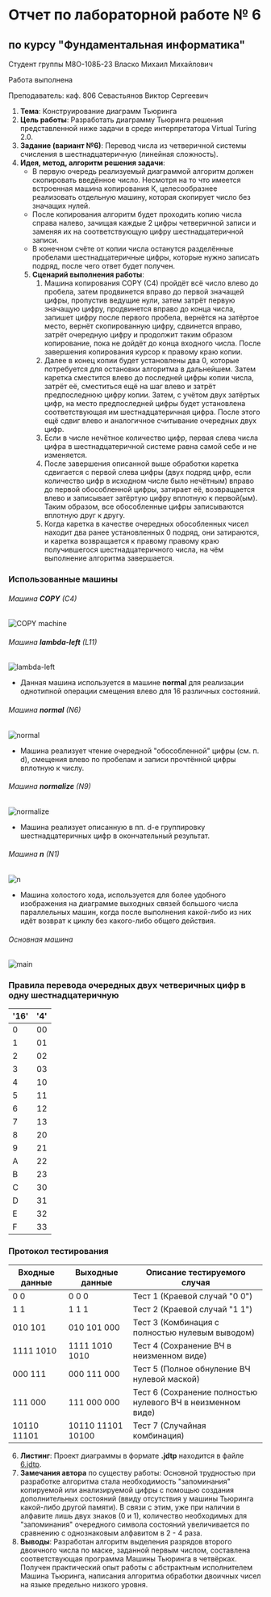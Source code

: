 # Отчет по лабораторной работе № 6
## по курсу "Фундаментальная информатика"

Студент группы М8О-108Б-23 Власко Михаил Михайлович

Работа выполнена

Преподаватель: каф. 806 Севастьянов Виктор Сергеевич

1. **Тема**: Конструирование диаграмм Тьюринга
2. **Цель работы**: Разработать диаграмму Тьюринга решения представленной ниже задачи в среде интерпретатора 
Virtual Turing 2.0.
3. **Задание (вариант №6)**: Перевод числа из четверичной системы счисления в шестнадцатеричную (линейная сложность).
4. **Идея, метод, алгоритм решения задачи**:
    - В первую очередь реализуемый диаграммой алгоритм должен скопировать введённое число. Несмотря на то что имеется
встроенная машина копирования К, целесообразнее реализовать отдельную машину, которая скопирует число без значащих нулей.
    - После копирования алгоритм будет проходить копию числа справа налево, зачищая каждые 2 цифры четверичной записи и 
заменяя их на соответствующую цифру шестнадцатеричной записи.
    - В конечном счёте от копии числа останутся разделённые пробелами шестнадцатеричные цифры, которые нужно записать 
подряд, после чего ответ будет получен.
   5. **Сценарий выполнения работы**:
       1. Машина копирования COPY (C4) пройдёт всё число влево до пробела, затем продвинется вправо до первой значащей цифры,
   пропустив ведущие нули, затем затрёт первую значащую цифру, продвинется вправо до конца числа, запишет цифру после
   первого пробела, вернётся на затёртое место, вернёт скопированную цифру, сдвинется вправо, затрёт очередную цифру и 
   продолжит таким образом копирование, пока не дойдёт до конца входного числа. После завершения копирования курсор 
   к правому краю копии.
      2. Далее в конец копии будет установлены два 0, которые потребуется для остановки алгоритма в дальнейшем. Затем 
каретка сместится влево до последней цифры копии числа, затрёт её, сместиться ещё на шаг влево и затрёт предпоследнюю 
цифру копии. Затем, с учётом двух затёртых цифр, на место предпоследней цифры будет установлена соответствующая им 
шестнадцатеричная цифра. После этого ещё сдвиг влево и аналогичное считывание очередных двух цифр.
      3. Если в числе нечётное количество цифр, первая слева числа цифра в шестнадцатеричной системе равна самой себе и 
не изменяется. 
      4. После завершения описанной выше обработки каретка сдвигается с первой слева цифры (двух подряд цифр, если 
количество цифр в исходном числе было нечётным) вправо до первой обособленной цифры, затирает её, возвращается влево и 
записывает затёртую цифру вплотную к первой(ым). Таким образом, все обособленные цифры записываются вплотную друг к другу.
      5. Когда каретка в качестве очередных обособленных чисел находит два ранее установленных 0 подряд,
они затираются, и каретка возвращается к правому правому краю получившегося шестнадцатеричного числа, на чём выполнение 
алгоритма завершается.

### Использованные машины
###### Машина **COPY** (C4)
![COPY machine](images/copy.png)

###### Машина **lambda-left** (L11)
![lambda-left](images/lambda-left.png)
- Данная машина используется в машине **normal** для реализации однотипной операции смещения влево для 16 различных 
состояний.

###### Машина **normal** (N6)
![normal](images/normal.png)
- Машина реализует чтение очередной "обособленной" цифры (см. п. d), смещения влево по пробелам и записи прочтённой цифры 
вплотную к числу.

###### Машина **normalize** (N9)
![normalize](images/normalize.png)
- Машина реализует описанную в пп. d-e группировку шестнадцатеричных цифр в окончательный результат.

###### Машина **n** (N1)
![n](images/n.png)
- Машина холостого хода, используется для более удобного изображения на диаграмме выходных связей большого числа
параллельных машин, когда после выполнения какой-либо из них идёт возврат к циклу без какого-либо общего действия.

###### Основная машина
![main](images/main.png)


### Правила перевода очередных двух четверичных цифр в одну шестнадцатеричную

| '16' | '4' |
|------|:---:|
| 0    | 00  |
| 1    | 01  |
| 2    | 02  |
| 3    | 03  |
| 4    | 10  |
| 5    | 11  |
| 6    | 12  |
| 7    | 13  |
| 8    | 20  |
| 9    | 21  |
| A    | 22  |
| B    | 23  |
| C    | 30  |
| D    | 31  |
| E    | 32  |
| F    | 33  |

### Протокол тестирования
| Входные данные |  Выходные данные  | Описание тестируемого случая                                |
|----------------|-------------------|-------------------------------------------------------------|
| 0 0            | 0 0 0             | Тест 1 (Краевой случай "0 0")                               |
| 1 1            | 1 1 1             | Тест 2 (Краевой случай "1 1")                               |
| 010 101        | 010 101 000       | Тест 3 (Комбинация с полностью нулевым выводом)             |
| 1111 1010      | 1111 1010 1010    | Тест 4 (Сохранение ВЧ в неизменном виде)                    |
| 000 111        | 000 111 000       | Тест 5 (Полное обнуление ВЧ нулевой маской)                 |
| 111 000        | 111 000 000       | Тест 6 (Сохранение полностью нулевого ВЧ в неизменном виде) |
| 10110 11101    | 10110 11101 10100 | Тест 7 (Случайная комбинация)                               |

6. **Листинг**: 
Проект диаграммы в формате **.jdtp** находится в файле [6.jdtp](6.jdtp).
7. **Замечания автора** по существу работы: Основной трудностью при разработке алгоритма стала необходимость 
"запоминания" копируемой или анализируемой цифры с помощью создания дополнительных состояний (ввиду отсутствия у машины 
Тьюринга какой-либо другой памяти). В связи с этим, уже при наличии в алфавите лишь двух знаков (0 и 1), количество 
необходимых для "запоминания" очередного символа состояний увеличивается по сравнению с однознаковым алфавитом 
в 2 - 4 раза.
8. **Выводы**: Разработан алгоритм выделения разрядов второго двоичного числа по маске, заданной первым числом, 
составлена соответствующая программа Машины Тьюринга в четвёрках. Получен практический опыт работы с абстрактным 
исполнителем Машина Тьюринга, написания алгоритма обработки двоичных чисел на языке предельно низкого уровня.
